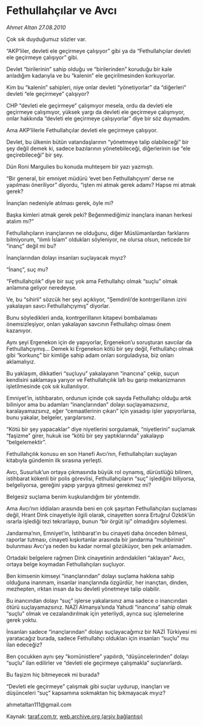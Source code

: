 # Fethullahçılar ve Avcı

*Ahmet Altan 27.08.2010*

<div class="yazi"><p>Çok sık duyduğumuz sözler var.</p>
<p>“AKP’liler, devleti ele geçirmeye çalışıyor” gibi ya da “Fethullahçılar devleti ele geçirmeye çalışıyor” gibi.</p>
<p>Devlet “birilerinin” sahip olduğu ve “birilerinden” koruduğu bir kale anladığım kadarıyla ve bu “kalenin” ele geçirilmesinden korkuyorlar.</p>
<p>Kim bu “kalenin” sahipleri, niye onlar devleti “yönetiyorlar” da “diğerleri” devleti “ele geçirmeye” çalışıyor?</p>
<p>CHP “devleti ele geçirmeye” çalışmıyor mesela, ordu da devleti ele geçirmeye çalışmıyor, yüksek yargı da devleti ele geçirmeye çalışmıyor, onlar hakkında “devleti ele geçirmeye çalışıyorlar” diye bir söz duymadım.</p>
<p>Ama AKP’lilerle Fethullahçılar devleti ele geçirmeye çalışıyor.</p>
<p>Devlet, bu ülkenin bütün vatandaşlarının “yönetmeye talip olabileceği” bir şey değil demek ki, sadece bazılarının yönetebileceği, diğerlerinin ise “ele geçirebileceği” bir şey.</p>
<p>Dün Roni Margulies bu konuda muhteşem bir yazı yazmıştı.</p>
<p>“Bir general, bir emniyet müdürü ‘evet ben Fethullahçıyım’ derse ne yapılması öneriliyor” diyordu, “işten mi atmak gerek adamı? Hapse mi atmak gerek?</p>
<p>İnançları nedeniyle atılması gerek, öyle mi?</p>
<p>Başka kimleri atmak gerek peki? Beğenmediğimiz inançlara inanan herkesi atalım mı?”</p>
<p>Fethullahçıların inançlarının ne olduğunu, diğer Müslümanlardan farklarını bilmiyorum, “ılımlı İslam” oldukları söyleniyor, ne olursa olsun, neticede bir “inanç” değil mi bu?</p>
<p>İnançlarından dolayı insanları suçlayacak mıyız?</p>
<p>“İnanç”, suç mu?</p>
<p>“Fethullahçılık” diye bir suç yok ama Fethullahçı olmak “suçlu” olmak anlamına geliyor neredeyse.</p>
<p>Ve, bu “sihirli” sözcük her şeyi açıklıyor, “Şemdinli’de kontrgerillanın izini yakalayan savcı Fethullahçıymış” diyorlar.</p>
<p>Bunu söyledikleri anda, kontrgerillanın kitapevi bombalaması önemsizleşiyor, onları yakalayan savcının Fethullahçı olması önem kazanıyor.</p>
<p>Aynı şeyi Ergenekon için de yapıyorlar, Ergenekon’u soruşturan savcılar da Fethullahçıymış... Demek ki Ergenekon kötü bir şey değil, Fethullahçı olmak gibi “korkunç” bir kimliğe sahip adam onları sorguladıysa, biz onları aklamalıyız.</p>
<p>Bu yaklaşım, dikkatleri “suçluyu” yakalayanın “inancına” çekip, suçun kendisini saklamaya yarıyor ve Fethullahçılık lafı bu garip mekanizmanın işletilmesinde çok sık kullanılıyor.</p>
<p>Emniyet’in, istihbaratın, ordunun içinde çok sayıda Fethullahçı olduğu artık biliniyor ama bu adamları “inançlarından” dolayı suçlayamazsınız, karalayamazsınız, eğer “cemaatlerinin çıkarı” için yasadışı işler yapıyorlarsa, bunu yakalar, belgeler, yargılarsınız.</p>
<p>“Kötü bir şey yapacaklar” diye niyetlerini sorgulamak, “niyetlerini” suçlamak “faşizme” girer, hukuk ise “kötü bir şey yaptıklarında” yakalayıp “belgelemektir”.</p>
<p>Fethullahçılık konusu en son Hanefi Avcı’nın, Fethullahçıları suçlayan kitabıyla gündemin ilk sırasına yerleşti.</p>
<p>Avcı, Susurluk’un ortaya çıkmasında büyük rol oynamış, dürüstlüğü bilinen, istihbarat kökenli bir polis görevlisi, Fethullahçıların “suç” işlediğini biliyorsa, belgeliyorsa, gereğini yapıp yargıya gitmesi gerekmez mi?</p>
<p>Belgesiz suçlama benim kuşkulandığım bir yöntemdir.</p>
<p>Ama Avcı’nın iddiaları arasında beni en çok şaşırtan Fethullahçıları suçlaması değil, Hrant Dink cinayetiyle ilgili olarak, cinayetten sonra Ertuğrul Özkök’ün ısrarla işlediği tezi tekrarlayıp, bunun “bir örgüt işi” olmadığını söylemesi.</p>
<p>Jandarma’nın, Emniyet’in, İstihbarat’ın bu cinayeti daha önceden bilmesi, raporlar tutması, cinayeti kışkırtanlar arasında bir jandarma “muhbirinin” bulunması Avcı’ya neden bu kadar normal gözüküyor, ben pek anlamadım.</p>
<p>Ortadaki belgelere rağmen Dink cinayetinin ardındakileri “aklayan” Avcı, ortaya belge koymadan Fethullahçıları suçluyor.</p>
<p>Ben kimsenin kimseyi “inançlarından” dolayı suçlama hakkına sahip olduğuna inanmam, insanlar inançlarında özgürdür, her inançtan, dinden, mezhepten, ırktan insan da bu devleti yönetmeye talip olabilir.</p>
<p>Bu inancından dolayı “suç” işlerse yakalarsınız ama sadece o inancından ötürü suçlayamazsınız. NAZİ Almanya’sında Yahudi “inancına” sahip olmak “suçlu” olmak ve cezalandırılmak için yeterliydi, ayrıca suç işlemelerine gerek yoktu.</p>
<p>İnsanları sadece “inançlarından” dolayı suçlayacağımız bir NAZİ Türkiyesi mi yaratacağız burada, sadece Fethullahçı oldukları için insanları “suçlu” mu ilan edeceğiz?</p>
<p>Ben çocukken aynı şey “komünistlere” yapılırdı, “düşüncelerinden” dolayı “suçlu” ilan edilirler ve “devleti ele geçirmeye çalışmakla” suçlanırlardı.</p>
<p>Bu faşizm hiç bitmeyecek mi burada?</p>
<p>“Devleti ele geçirmeye” çalışmak gibi suçlar uydurup, inançları ve düşünceleri “suç” kapsamına sokmaktan hiç bıkmayacak mıyız?</p>
<p>ahmetaltan111@gmail.com</p></div>

Kaynak: [taraf.com.tr](http://www.taraf.com.tr:80/ahmet-altan/makale-fethullahcilar-ve-avci.htm), [web.archive.org (arşiv bağlantısı)](http://web.archive.org/web/20100828192411/http://www.taraf.com.tr:80/ahmet-altan/makale-fethullahcilar-ve-avci.htm)
